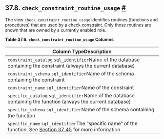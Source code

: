 ## 37.8. `check_constraint_routine_usage` [#](#INFOSCHEMA-CHECK-CONSTRAINT-ROUTINE-USAGE)

The view `check_constraint_routine_usage` identifies routines (functions and procedures) that are used by a check constraint. Only those routines are shown that are owned by a currently enabled role.

**Table 37.6. `check_constraint_routine_usage` Columns**

| Column TypeDescription                                                                                                                                     |
| ---------------------------------------------------------------------------------------------------------------------------------------------------------- |
| `constraint_catalog` `sql_identifier`Name of the database containing the constraint (always the current database)                                          |
| `constraint_schema` `sql_identifier`Name of the schema containing the constraint                                                                           |
| `constraint_name` `sql_identifier`Name of the constraint                                                                                                   |
| `specific_catalog` `sql_identifier`Name of the database containing the function (always the current database)                                              |
| `specific_schema` `sql_identifier`Name of the schema containing the function                                                                               |
| `specific_name` `sql_identifier`The “specific name” of the function. See [Section 37.45](infoschema-routines.html "37.45. routines") for more information. |